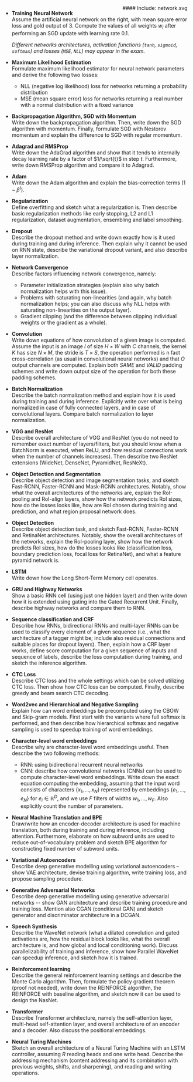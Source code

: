 <div style="float: right">
#### Include: network.svg
</div>

- **Training Neural Network**  
  Assume the artificial neural network on the right, with mean square error loss
  and gold output of 3. Compute the values of all weights $w_i$ after performing
  an SGD update with learning rate 0.1.

  _Different networks architectures, activation functions (`tanh`, `sigmoid`,
  `softmax`) and losses (`MSE`, `NLL`) may appear in the exam._

- **Maximum Likelihood Estimation**  
  Formulate maximum likelihood estimator for neural network parameters and derive
  the following two losses:
  - NLL (negative log likelihood) loss for networks returning a probability distribution
  - MSE (mean square error) loss for networks returning a real number with
    a normal distribution with a fixed variance

- **Backpropagation Algorithm, SGD with Momentum**  
  Write down the backpropagation algorithm. Then, write down the SGD algorithm
  with momentum. Finally, formulate SGD with Nestorov momentum and explain the
  difference to SGD with regular momentum.

- **Adagrad and RMSProp**  
  Write down the AdaGrad algorithm and show that it tends to internally decay
  learning rate by a factor of $1/\sqrt{t}$ in step $t$. Furthermore, write
  down RMSProp algorithm and compare it to Adagrad.

- **Adam**  
  Write down the Adam algorithm and explain the bias-correction terms
  $(1-\beta^t)$.

- **Regularization**  
  Define overfitting and sketch what a regularization is. Then describe
  basic regularization methods like early stopping, L2 and L1 regularization,
  dataset augmentation, ensembling and label smoothing.

- **Dropout**  
  Describe the dropout method and write down exactly how is it used during training and
  during inference. Then explain why it cannot be used on RNN state,
  describe the variational dropout variant, and also describe layer
  normalization.

- **Network Convergence**  
  Describe factors influencing network convergence, namely:
  - Parameter initialization strategies (explain also why batch normalization
    helps with this issue).
  - Problems with saturating non-linearities (and again, why batch normalization
    helps; you can also discuss why NLL helps with saturating non-linearities
    on the output layer).
  - Gradient clipping (and the difference between clipping individual weights
    or the gradient as a whole).

- **Convolution**  
  Write down equations of how convolution of a given image is computed. Assume the input
  is an image $I$ of size $H \times W$ with $C$ channels, the kernel $K$
  has size $N \times M$, the stride is $T \times S$, the operation performed is
  n fact cross-correlation (as usual in convolutional neural networks)
  and that $O$ output channels are computed. Explain both
  $\textit{SAME}$ and $\textit{VALID}$ padding schemes and write down output
  size of the operation for both these padding schemes.

- **Batch Normalization**  
  Describe the batch normalization method and explain how it is used during
  training and during inference. Explicitly write over what is being
  normalized in case of fully connected layers, and in case of convolutional
  layers. Compare batch normalization to layer normalization.

- **VGG and ResNet**  
  Describe overall architecture of VGG and ResNet (you do not need to remember
  exact number of layers/filters, but you should know when a BatchNorm is
  executed, when ReLU, and how residual connections work when the number of
  channels increases). Then describe two ResNet extensions (WideNet, DenseNet,
  PyramidNet, ResNeXt).

- **Object Detection and Segmentation**  
  Describe object detection and image segmentation tasks, and sketch Fast-RCNN, Faster-RCNN and
  Mask-RCNN architectures. Notably, show what the overall architectures of the networks
  are, explain the RoI-pooling and RoI-align layers, show how the network predicts RoI
  sizes, how do the losses looks like, how are RoI chosen during training and
  prediction, and what region proposal network does.

- **Object Detection**  
  Describe object detection task, and sketch Fast-RCNN, Faster-RCNN and
  RetinaNet architectures. Notably, show the overall architectures of the
  networks, explain the RoI-pooling layer, show how the network predicts RoI
  sizes, how do the losses looks like (classification loss, boundary prediction
  loss, focal loss for RetinaNet), and what a feature pyramid network is.

- **LSTM**  
  Write down how the Long Short-Term Memory cell operates.

- **GRU and Highway Networks**  
  Show a basic RNN cell (using just one hidden layer) and then write down
  how it is extended using gating into the Gated Recurrent Unit.
  Finally, describe highway networks and compare them to RNN.

- **Sequence classification and CRF**  
  Describe how RNNs, bidirectional RNNs and multi-layer RNNs can be used to
  classify every element of a given sequence (i.e., what the architecture of
  a tagger might be; include also residual connections and suitable places
  for dropout layers). Then, explain how a CRF layer works, define score
  computation for a given sequence of inputs and sequence of labels,
  describe the loss computation during training, and sketch the inference
  algorithm.

- **CTC Loss**  
  Describe CTC loss and the whole settings which can be solved utilizing CTC
  loss. Then show how CTC loss can be computed. Finally, describe greedy
  and beam search CTC decoding.

- **Word2vec and Hierarchical and Negative Sampling**  
  Explain how can word embeddings be precomputed using the CBOW and Skip-gram
  models. First start with the variants where full softmax is performed, and
  then describe how hierarchical softmax and negative sampling is used to speedup
  training of word embeddings.

- **Character-level word embeddings**  
  Describe why are character-level word embeddings useful. Then describe the
  two following methods:
  - RNN: using bidirectional recurrent neural networks
  - CNN: describe how convolutional networks (CNNs) can be used to compute
    character-level word embeddings.  Write down the exact equation computing
    the embedding, assuming that the input word consists of characters
    $\{x_1, \ldots, x_N\}$ represented by embeddings $\{e_1, \ldots, e_N\}$ for
    $e_i \in \mathbb R^D$, and we use $F$ filters of widths $w_1, \ldots, w_F$.
    Also explicitly count the number of parameters.

- **Neural Machine Translation and BPE**  
  Draw/write how an encoder-decoder architecture is used for machine translation,
  both during training and during inference, including attention. Furthermore,
  elaborate on how subword units are used to reduce out-of-vocabulary problem and
  sketch BPE algorithm for constructing fixed number of subword units.

- **Variational Autoencoders**  
  Describe deep generative modelling using variational autoencoders – show VAE
  architecture, devise training algorithm, write training loss, and propose sampling
  procedure.

- **Generative Adversarial Networks**  
  Describe deep generative modelling using generative adversarial networks -- show GAN
  architecture and describe training procedure and training loss. Mention also
  CGAN (conditional GAN) and sketch generator and discriminator architecture in a DCGAN.

- **Speech Synthesis**  
  Describe the WaveNet network (what a dilated convolution and gated activations
  are, how the residual block looks like, what the overall architecture is, and how
  global and local conditioning work). Discuss parallelizability of training and
  inference, show how Parallel WaveNet can speedup inference, and sketch how it is
  trained.

- **Reinforcement learning**  
  Describe the general reinforcement learning settings and describe the Monte
  Carlo algorithm. Then, formulate the policy gradient theorem (proof not
  needed), write down the REINFORCE algorithm, the REINFORCE with baseline
  algorithm, and sketch now it can be used to design the NasNet.

- **Transformer**  
  Describe Transformer architecture, namely the self-attention layer, multi-head
  self-attention layer, and overall architecture of an encoder and a decoder.
  Also discuss the positional embeddings.

- **Neural Turing Machines**  
  Sketch an overall architecture of a Neural Turing Machine with an LSTM
  controller, assuming $R$ reading heads and one write head. Describe the
  addressing mechanism (content addressing and its combination with previous
  weights, shifts, and sharpening), and reading and writing operations.
